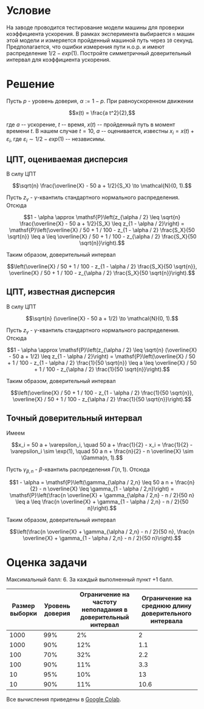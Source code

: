 # Условие

На заводе проводится тестирование модели машины для проверки коэффициента ускорения. 
В рамках эксперимента выбирается `n` машин этой модели 
и измеряется пройденный машиной путь через `10` секунд.
Предполагается, что ошибки измерения пути н.о.р.
и имеют распределение $1/2 - exp(1)$.
Постройте симметричный доверительный интервал
для коэффициента ускорения.

# Решение

Пусть $p$ - уровень доверия, $\alpha := 1 - p$.
При равноускоренном движении
```math
x(t) = \frac{a t^2}{2},
```
где $a$ -- ускорение, $t$ -- время, $x(t)$ -- пройденный путь в момент времени $t$.
В нашем случае $t = 10$, $a$ -- оценивается, известны $x_i = x(t) + \varepsilon_i$,
где $\varepsilon_i \sim 1/2 - exp(1)$ -- независимы.

## ЦПТ, оцениваемая дисперсия

В силу ЦПТ
```math
\sqrt{n} \frac{\overline{X} - 50 a + 1/2}{S_X} 
\to \mathcal{N}(0, 1).
```
Пусть $z_{\gamma}$ - $\gamma$-квантиль 
стандартного нормального распределения.
Отсюда
```math
1 - \alpha 
\approx \mathsf{P}\left(z_{\alpha / 2} 
\leq \sqrt{n} \frac{\overline{X} - 50 a + 1/2}{S_X} 
\leq z_{1 - \alpha / 2}\right)
= \mathsf{P}\left(\overline{X} / 50 + 1 / 100
- z_{1 - \alpha / 2} \frac{S_X}{50 \sqrt{n}}
\leq a
\leq \overline{X} / 50 + 1 / 100
- z_{\alpha / 2} \frac{S_X}{50 \sqrt{n}}\right).
```
Таким образом,
доверительный интервал
```math
\left(\overline{X} / 50 + 1 / 100
- z_{1 - \alpha / 2} \frac{S_X}{50 \sqrt{n}},
\overline{X} / 50 + 1 / 100
- z_{\alpha / 2} \frac{S_X}{50 \sqrt{n}}\right).
```

## ЦПТ, известная дисперсия

В силу ЦПТ
```math
\sqrt{n} (\overline{X} - 50 a + 1/2)
\to \mathcal{N}(0, 1).
```
Пусть $z_{\gamma}$ - $\gamma$-квантиль 
стандартного нормального распределения.
Отсюда
```math
1 - \alpha 
\approx \mathsf{P}\left(z_{\alpha / 2} 
\leq \sqrt{n} (\overline{X} - 50 a + 1/2) 
\leq z_{1 - \alpha / 2}\right)
= \mathsf{P}\left(\overline{X} / 50 + 1 / 100
- z_{1 - \alpha / 2} \frac{1}{50 \sqrt{n}}
\leq a
\leq \overline{X} / 50 + 1 / 100
- z_{\alpha / 2} \frac{1}{50 \sqrt{n}}\right).
```
Таким образом,
доверительный интервал
```math
\left(\overline{X} / 50 + 1 / 100
- z_{1 - \alpha / 2} \frac{1}{50 \sqrt{n}},
\overline{X} / 50 + 1 / 100
- z_{\alpha / 2} \frac{1}{50 \sqrt{n}}\right).
```

## Точный доверительный интервал

Имеем
```math
x_i = 50 a + \varepsilon_i,
\quad 50 a + \frac{1}{2} - x_i = \frac{1}{2} - \varepsilon_i \sim \exp(1),
\quad 50 a n + \frac{n}{2} - n \overline{X} \sim \Gamma(n, 1).
```
Пусть $\gamma_{\beta,n}$ - $\beta$-квантиль
распределения $\Gamma(n, 1)$.
Отсюда
```math
1 - \alpha 
= \mathsf{P}\left(\gamma_{\alpha / 2,n} 
\leq 50 a n + \frac{n}{2} - n \overline{X}
\leq \gamma_{1 - \alpha / 2,n}\right)
= \mathsf{P}\left(\frac{n \overline{X} + \gamma_{\alpha / 2,n} - n / 2}{50 n}
\leq a
\leq \frac{n \overline{X} + \gamma_{1 - \alpha / 2,n} - n / 2}{50 n}\right).
```
Таким образом,
доверительный интервал
```math
\left(\frac{n \overline{X} + \gamma_{\alpha / 2,n} - n / 2}{50 n},
\frac{n \overline{X} + \gamma_{1 - \alpha / 2,n} - n / 2}{50 n}\right).
```

# Оценка задачи

Максимальный балл: $6$. За каждый выполненный пункт $+1$ балл.

| Размер выборки  | Уровень доверия | Ограничение на частоту непопадания в доверительный интервал | Ограничение на среднюю длину доверительного интервала |
| --------------- | --------------- | ----------------------------------------------------------- | ----------------------------------------------------- |
| $1000$          | $99$%           | $2$%                                                        | $2$                                                   |
| $1000$          | $90$%           | $12$%                                                       | $1.1$                                                 |
| $100$           | $70$%           | $32$%                                                       | $2.2$                                                 |
| $100$           | $90$%           | $11$%                                                       | $3.3$                                                 |
| $10$            | $95$%           | $10$%                                                       | $13$                                                  |
| $10$            | $90$%           | $11$%                                                       | $10.6$                                                |

Все вычисления приведены в [Google Colab](https://colab.research.google.com/drive/1XXHPOFiP4GZRVhckeQrZa67tSt4vqkSA?usp=sharing).
